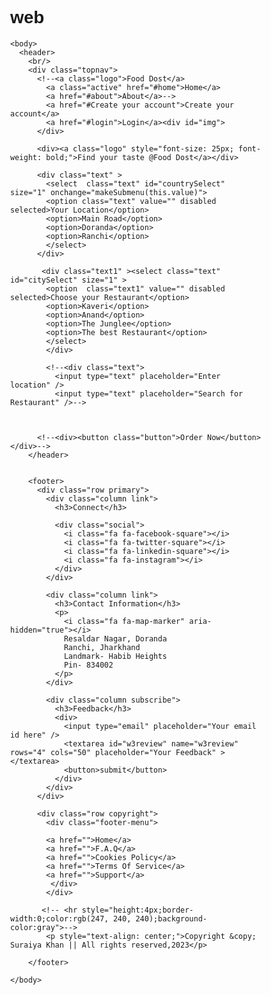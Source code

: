 # web
<!DOCTYPE html>
<html lang="en">
<head>
    <meta charset="UTF-8"/>
    <meta http-equiv="X-UA-Compayible" content="IE=edge"/>
    <meta name="viewport" content="width=device-width,initial-scale=1.0"/>
    <title>Restaurant</title>
    <link rel="stylesheet" href="https://cdnjs.cloudflare.com/ajax/libs/font-awesome/4.7.0/css/font-awesome.min.css">

    
   <style>
  
    body {
  margin: 0;
  font-family: Arial, Helvetica, sans-serif;
}

* {
   box-sizing: border-box;
}
input,textarea[type=text] {
   padding: 12px;
   font-size: 17px;
   border: 1px solid grey;
   float: left;
   width: 80%;
   background: #f1f1f1;
}
button {
   float: left;
   width: 20%;
   padding: 12px;
   background: rgb(14, 81, 204);
   color: white;
   font-size: 17px;
   border: 1px solid grey;
   border-left: none;
   cursor: pointer;
}
button:hover {
   background: #1b11a5;
}

.topnav {
  overflow: hidden;
  background-color: hwb(0 91% 7%);
  font-weight: bold;
}

.topnav a {
  float: left;
  color: #f2f2f2;
  text-align: center;
  padding: 14px 16px;
  text-decoration: none;
  font-size: 20px;
}

.topnav a:hover {
  background-color: #ddd;
  color: rgb(27, 12, 238);
  font-weight: bold;
}

.topnav a.active {
  color: rgb(17, 9, 234);
}

#img {
  background-image: url('https://img4.goodfon.com/wallpaper/nbig/e/e7/fastfud-gamburger-ovoshchi-ogon-dvoe-eda.jpg');
  padding: 19em 0;
  width:100%;
  background-repeat: no-repeat;
  border-image: space;
  margin: top 5px;
  background-size:cover;
  background-origin: padding-box;
  background-position: center;
  
  
}

.logo{
  position:absolute;
    top: 30%;
    left: 50%;
    transform: translate(-50%, -50%);
  text-align: center;
  padding: 50px;
  margin: 6px 4px; 
  width:300px;
  border-radius: 10px;
  background-color:blue ;}
  
  .text{position:absolute;
    top: 40%;
    left: 50%;
    transform: translate(-50%, -50%);
    padding: 8px;
    font-size: 15px;
    text-align: center;
    color: black;
    width:300px;
    margin: 6px 4px; 
    
   }

   .text1{position:absolute;
    top: 48%;
    left: 50%;
    padding: 8px;
    transform: translate(-50%, -50%);
    font-size: 15px;
    text-align: center;
    color: black;
    width:300px;
    margin: 6px 4px; 
   }



footer {
  background-color: black;
  color: white;
  bottom: 0;
  width: 100%;
  font-size: 16px;
}
footer * {
  box-sizing: border-box;
  border: none;
  outline: none;
}

.row {
  padding: 1em 1em;
}
.row.primary {
  display: grid;
  grid-template-columns: 3fr 2fr 4fr;
  align-items: stretch;
}
.column {
  width: 100%;
  display: flex;
  flex-direction: column;
  padding: 0 2em;
  min-height: 15em;
}
h3 {
  width: 100%;
  text-align: left;
  color: white;
  font-size: 1.4em;
  white-space: nowrap;
}
ul {
  list-style: none;
  display: flex;
  flex-direction: column;
  padding: 0;
  margin: 0;
}
li:not(:first-child) {
  margin-top: 0.8em;
}
ul li a {
  color: #a7a7a7;
  text-decoration: none;
}
ul li a:hover {
  color: #c7940a;
}
.about p {
  text-align: justify;
  line-height: 2;
  margin: 0;
}
input,textarea,
button {
  font-size: 1em;
  padding: 1em;
  width: 100%;
  border-radius: 5px;
  margin-bottom: 5px;
  background: #f1f1f1;
}
button {
  background-color: #c7940a;
  color: #ffffff;
}
div.social {
  display: flex;
  justify-content: space-around;
  font-size: 2.4em;
  flex-direction: row;
  margin-top: 0.5em;
}
.social i {
  color: #bac6d9;
  
}

.copyright {
  padding: 0.3em 1em;
  background-color: #25262e;
}
.footer-menu{
  
  text-align: center;
    margin-top: 10px;
}
.footer-menu a{
  color: #cfd2d6;
  padding: 6px;
  text-decoration: none;
}
.footer-menu a:hover, .social i:hover{
  color: #c7940a;
}
.copyright p {
  font-size: 0.9em;
  text-align: right;
}

@media screen and (max-width: 850px) {
  .row.primary {
    grid-template-columns: 1fr;
  }
}

.button {
  background-color: #d71919; /* Green */
  border: none;
  color: white;
  padding: 20px;
  text-align: center;
  text-decoration: none;
  display: inline-block;
  font-size: 18px;
  margin: 4px 2px;
  cursor: pointer;
  position:absolute;
  top: 40%;
  left: 50%;
  width:200px;
  transform: translate(-50%,-50%);
  border-radius: 12px;
  transition: all 0.5s;
}

</style>
</head>

    <body>
      <header>
        <br/>
        <div class="topnav">
          <!--<a class="logo">Food Dost</a>
            <a class="active" href="#home">Home</a>
            <a href="#about">About</a>-->
            <a href="#Create your account">Create your account</a>
            <a href="#login">Login</a><div id="img">
          </div>

          <div><a class="logo" style="font-size: 25px; font-weight: bold;">Find your taste @Food Dost</a></div>

          <div class="text" >
            <select  class="text" id="countrySelect" size="1" onchange="makeSubmenu(this.value)">
            <option class="text" value="" disabled selected>Your Location</option>
            <option>Main Road</option>
            <option>Doranda</option>
            <option>Ranchi</option>
            </select>
          </div>            

           <div class="text1" ><select class="text" id="citySelect" size="1" >
            <option  class="text1" value="" disabled selected>Choose your Restaurant</option>
            <option>Kaveri</option>
            <option>Anand</option>
            <option>The Junglee</option>
            <option>The best Restaurant</option>
            </select>
            </div>
          
            <!--<div class="text">
              <input type="text" placeholder="Enter location" /> 
              <input type="text" placeholder="Search for Restaurant" />-->

              
               
          <!--<div><button class="button">Order Now</button></div>-->
        </header>
        
        
        <footer>
          <div class="row primary">
            <div class="column link">
              <h3>Connect</h3>
              
              <div class="social">
                <i class="fa fa-facebook-square"></i>
                <i class="fa fa-twitter-square"></i>
                <i class="fa fa-linkedin-square"></i>
                <i class="fa fa-instagram"></i>
              </div>
            </div>
          
            <div class="column link">
              <h3>Contact Information</h3>
              <p>
                <i class="fa fa-map-marker" aria-hidden="true"></i>
                Resaldar Nagar, Doranda
                Ranchi, Jharkhand
                Landmark- Habib Heights
                Pin- 834002
              </p>
            </div>
          
            <div class="column subscribe">
              <h3>Feedback</h3>
              <div>
                <input type="email" placeholder="Your email id here" />
                <textarea id="w3review" name="w3review" rows="4" cols="50" placeholder="Your Feedback" ></textarea>
                <button>submit</button>
              </div>
            </div>
          </div>

          <div class="row copyright">
            <div class="footer-menu">
          
            <a href="">Home</a>
            <a href="">F.A.Q</a>
            <a href="">Cookies Policy</a>
            <a href="">Terms Of Service</a>
            <a href="">Support</a>
             </div>
            </div>
           
           <!-- <hr style="height:4px;border-width:0;color:rgb(247, 240, 240);background-color:gray">-->
            <p style="text-align: center;">Copyright &copy; Suraiya Khan || All rights reserved,2023</p>
          
        </footer>
         
    </body>

</html>

